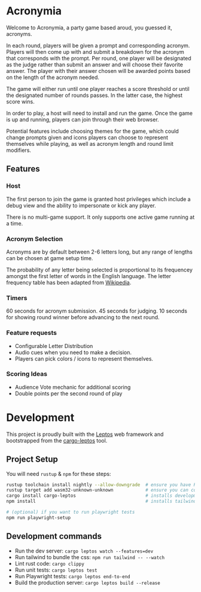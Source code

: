 # Acronymia

Welcome to Acronymia, a party game based aroud, you guessed it, acronyms.

In each round, players will be given a prompt and corresponding acronym. Players will then come up with and submit a breakdown for the acronym that corresponds with the prompt. Per round, one player will be designated as the judge rather than submit an answer and will choose their favorite answer. The player with their answer chosen will be awarded points based on the length of the acronym needed.

The game will either run until one player reaches a score threshold or until the designated number of rounds passes. In the latter case, the highest score wins.

In order to play, a host will need to install and run the game. Once the game is up and running, players can join through their web browser.

Potential features include choosing themes for the game, which could change prompts given and icons players can choose to represent themselves while playing, as well as acronym length and round limit modifiers.

## Features

### Host
The first person to join the game is granted host privileges which include a debug view and the ability to impersonate or kick any player.

There is no multi-game support. It only supports one active game running at a time.

### Acronym Selection
Acronyms are by default between 2-6 letters long, but any range of lengths can be chosen at game setup time.

The probability of any letter being selected is proportional to its frequencey amongst the first letter of words in the English language. 
The letter frequency table has been adapted from [Wikipedia](https://en.wikipedia.org/wiki/Letter_frequency#Relative_frequencies_of_the_first_letters_of_a_word_in_English_language).

### Timers
60 seconds for acronym submission.
45 seconds for judging.
10 seconds for showing round winner before advancing to the next round.

### Feature requests
- Configurable Letter Distribution
- Audio cues when you need to make a decision.
- Players can pick colors / icons to represent themselves.

### Scoring Ideas
- Audience Vote mechanic for additional scoring
- Double points per the second round of play

# Development
This project is proudly built with the [Leptos](https://github.com/leptos-rs/leptos) web framework and bootstrapped from the [cargo-leptos](https://github.com/akesson/cargo-leptos) tool.

## Project Setup

You will need `rustup` & `npm` for these steps: 
```sh
rustup toolchain install nightly --allow-downgrade  # ensure you have Rust nightly
rustup target add wasm32-unknown-unknown            # ensure you can compile to Web Assembly
cargo install cargo-leptos                          # installs development scripts for a leptos project
npm install                                         # installs tailwind & playwright 

# (optional) if you want to run playwright tests 
npm run playwright-setup
```

## Development commands
- Run the dev server: `cargo leptos watch --features=dev`
- Run tailwind to bundle the css: `npm run tailwind -- --watch`
- Lint rust code: `cargo clippy`
- Run unit tests: `cargo leptos test`
- Run Playwright tests: `cargo leptos end-to-end`
- Build the production server: `cargo leptos build --release`
